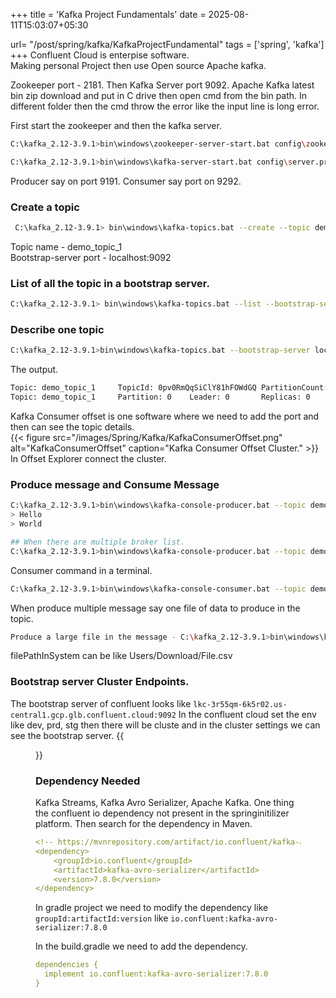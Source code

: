 +++
title = 'Kafka Project Fundamentals'
date = 2025-08-11T15:03:07+05:30

url= "/post/spring/kafka/KafkaProjectFundamental"
tags = ['spring', 'kafka']
+++
Confluent Cloud is enterpise software.  
Making personal Project then use Open source Apache kafka.

Zookeeper port - 2181. Then Kafka Server port 9092.
Apache Kafka latest bin zip download and put in C drive then open cmd from the bin path. In different folder then the cmd throw the error like the input line is long error.  


First start the zookeeper and then the kafka server.
```bash
C:\kafka_2.12-3.9.1>bin\windows\zookeeper-server-start.bat config\zookeeper.properties

C:\kafka_2.12-3.9.1>bin\windows\kafka-server-start.bat config\server.properties
```
Producer say on port 9191.
Consumer say port on 9292.
### __Create a topic__
```bash
 C:\kafka_2.12-3.9.1> bin\windows\kafka-topics.bat --create --topic demo_topic_1 --bootstrap-server localhost:9092 --partitions 3 --replication-factor 1
```
Topic name - demo_topic_1  
Bootstrap-server port - localhost:9092
### __List of all the topic in a bootstrap server.__
```bash
C:\kafka_2.12-3.9.1> bin\windows\kafka-topics.bat --list --bootstrap-server localhost:9092
```
### __Describe one topic__
```bash
C:\kafka_2.12-3.9.1>bin\windows\kafka-topics.bat --bootstrap-server localhost:9092 --describe --topic demo_topic_1
```
The output.
```bash
Topic: demo_topic_1     TopicId: 0pv0RmQqSiClY81hFOWdGQ PartitionCount: 1       ReplicationFactor: 1    Configs:
Topic: demo_topic_1     Partition: 0    Leader: 0       Replicas: 0     Isr: 0  Elr: N/A        LastKnownElr: N/A
```

Kafka Consumer offset is one software where we need to add the port and then can see the topic details.  
{{< figure src="/images/Spring/Kafka/KafkaConsumerOffset.png" alt="KafkaConsumerOffset" caption="Kafka Consumer Offset Cluster." >}}  
In Offset Explorer connect the cluster.

### __Produce message and Consume Message__

```bash
C:\kafka_2.12-3.9.1>bin\windows\kafka-console-producer.bat --topic demo_topic_1 --bootstrap-server localhost:9092
> Hello
> World

## When there are multiple broker list.
C:\kafka_2.12-3.9.1>bin\windows\kafka-console-producer.bat --topic demo_topic_1 --bootstrap-server broker1:9092,broker2:9092,broker3:9092
```

Consumer command in a terminal.
```bash
C:\kafka_2.12-3.9.1>bin\windows\kafka-console-consumer.bat --topic demo_topic_1 --bootstrap-server localhost:9092 --from-beginning
```

When produce multiple message say one file of data to produce in the topic.
```bash
Produce a large file in the message - C:\kafka_2.12-3.9.1>bin\windows\kafka-console-producer.bat --topic demo_topic_1 --bootstrap-server localhost:9092 <filePathInSystem>
```
filePathInSystem can be like Users/Download/File.csv

### __Bootstrap server Cluster Endpoints.__
The bootstrap server of confluent looks like `lkc-3r55qm-6k5r02.us-central1.gcp.glb.confluent.cloud:9092` 
In the confluent cloud set the env like dev, prd, stg then there will be cluste and in the cluster settings we can see the bootstrap server.
{{<figure src="/images/Spring/Kafka/Cluster.png" alt="Cluster" caption="Cluster." >}}  

### __Dependency Needed__
Kafka Streams, Kafka Avro Serializer, Apache Kafka.
One thing the confluent io dependency not present in the springinitilizer platform. Then search for the dependency in Maven.
```yaml
<!-- https://mvnrepository.com/artifact/io.confluent/kafka-avro-serializer -->
<dependency>
    <groupId>io.confluent</groupId>
    <artifactId>kafka-avro-serializer</artifactId>
    <version>7.8.0</version>
</dependency>
```

In gradle project we need to modify the dependency like `groupId:artifactId:version` like `io.confluent:kafka-avro-serializer:7.8.0` 

In the build.gradle we need to add the dependency.
```yaml
dependencies {
  implement io.confluent:kafka-avro-serializer:7.8.0
}
```
